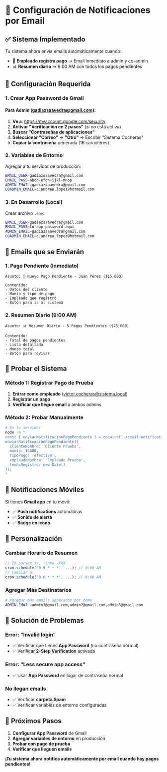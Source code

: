 # 📧 Configuración de Notificaciones por Email

## ✅ **Sistema Implementado**

Tu sistema ahora envía emails automáticamente cuando:
- 🔔 **Empleado registra pago** → Email inmediato a admin y co-admin
- 📊 **Resumen diario** → 9:00 AM con todos los pagos pendientes

## 🔧 **Configuración Requerida**

### **1. Crear App Password de Gmail**

#### **Para Admin (gadiazsaavedra@gmail.com):**
1. **Ve a**: https://myaccount.google.com/security
2. **Activar "Verificación en 2 pasos"** (si no está activa)
3. **Buscar "Contraseñas de aplicaciones"**
4. **Seleccionar "Correo"** → **"Otro"** → Escribir "Sistema Cocheras"
5. **Copiar la contraseña** generada (16 caracteres)

### **2. Variables de Entorno**

Agregar a tu servidor de producción:
```bash
EMAIL_USER=gadiazsaavedra@gmail.com
EMAIL_PASS=abcd-efgh-ijkl-mnop
ADMIN_EMAIL=gadiazsaavedra@gmail.com
COADMIN_EMAIL=c.andrea.lopez@hotmail.com
```

### **3. En Desarrollo (Local)**
Crear archivo `.env`:
```bash
EMAIL_USER=gadiazsaavedra@gmail.com
EMAIL_PASS=tu-app-password-aqui
ADMIN_EMAIL=gadiazsaavedra@gmail.com
COADMIN_EMAIL=c.andrea.lopez@hotmail.com
```

## 📧 **Emails que se Enviarán**

### **1. Pago Pendiente (Inmediato)**
```
Asunto: 🔔 Nuevo Pago Pendiente - Juan Pérez ($15,000)

Contenido:
- Datos del cliente
- Monto y tipo de pago
- Empleado que registró
- Botón para ir al sistema
```

### **2. Resumen Diario (9:00 AM)**
```
Asunto: 📊 Resumen Diario - 5 Pagos Pendientes ($75,000)

Contenido:
- Total de pagos pendientes
- Lista detallada
- Monto total
- Botón para revisar
```

## 🧪 **Probar el Sistema**

### **Método 1: Registrar Pago de Prueba**
1. **Entrar como empleado** (victor.cocheras@sistema.local)
2. **Registrar un pago**
3. **Verificar que llegue email** a ambos admins

### **Método 2: Probar Manualmente**
```bash
# En tu servidor
node -e "
const { enviarNotificacionPagoPendiente } = require('./email-notifications');
enviarNotificacionPagoPendiente({
  clienteNombre: 'Cliente Prueba',
  monto: 15000,
  tipoPago: 'efectivo',
  empleadoNombre: 'Empleado Prueba',
  fechaRegistro: new Date()
});
"
```

## 📱 **Notificaciones Móviles**

Si tienes **Gmail app** en tu móvil:
- ✅ **Push notifications** automáticas
- ✅ **Sonido de alerta**
- ✅ **Badge en ícono**

## 🔧 **Personalización**

### **Cambiar Horario de Resumen**
```javascript
// En server.js, línea ~XXX
cron.schedule('0 9 * * *', ...); // 9:00 AM
// Cambiar a:
cron.schedule('0 8 * * *', ...); // 8:00 AM
```

### **Agregar Más Destinatarios**
```bash
# Agregar más emails separados por coma
ADMIN_EMAIL=admin1@gmail.com,admin2@gmail.com,admin3@gmail.com
```

## 🚨 **Solución de Problemas**

### **Error: "Invalid login"**
- ✅ Verificar que tienes **App Password** (no contraseña normal)
- ✅ Verificar **2-Step Verification** activada

### **Error: "Less secure app access"**
- ✅ Usar **App Password** en lugar de contraseña normal

### **No llegan emails**
- ✅ Verificar **carpeta Spam**
- ✅ Verificar variables de entorno configuradas

## 🎯 **Próximos Pasos**

1. **Configurar App Password** de Gmail
2. **Agregar variables de entorno** en producción
3. **Probar con pago de prueba**
4. **Verificar que lleguen emails**

**¡Tu sistema ahora notifica automáticamente por email cuando hay pagos pendientes!**